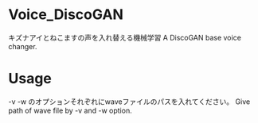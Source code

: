 # Voice_DiscoGAN
キズナアイとねこますの声を入れ替える機械学習
A DiscoGAN base voice changer.

# Usage
-v -w のオプションそれぞれにwaveファイルのパスを入れてください。
Give path of wave file by -v and -w option.
